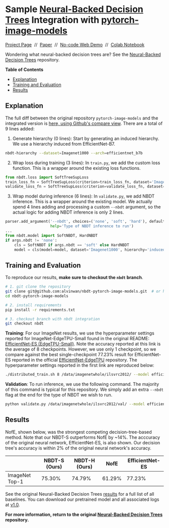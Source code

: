 # Sample [Neural-Backed Decision Trees](https://github.com/alvinwan/neural-backed-decision-trees) Integration with [pytorch-image-models](https://github.com/rwightman/pytorch-image-models)

[Project Page](http://nbdt.alvinwan.com) &nbsp;//&nbsp; [Paper](http://nbdt.alvinwan.com/paper/) &nbsp;//&nbsp; [No-code Web Demo](http://nbdt.alvinwan.com/demo/) &nbsp;//&nbsp; [Colab Notebook](https://colab.research.google.com/github/alvinwan/neural-backed-decision-trees/blob/master/examples/load_pretrained_nbdts.ipynb)

Wondering what neural-backed decision trees are? See the [Neural-Backed Decision Trees](https://github.com/alvinwan/neural-backed-decision-trees) repository.

**Table of Contents**

- [Explanation](#explanation)
- [Training and Evaluation](#training-and-evaluation)
- [Results](#results)

## Explanation

The full diff between the original repository `pytorch-image-models` and the integrated version is [here, using Github's compare view](https://github.com/alvinwan/nbdt-pytorch-image-models/compare/nbdt). There are a total of 9 lines added:

1. Generate hierarchy (0 lines): Start by generating an induced hierarchy. We use a hierarchy induced from EfficientNet-B7.

```bash
nbdt-hierarchy --dataset=Imagenet1000 --arch=efficientnet_b7b
```

2. Wrap loss during training (3 lines): In `train.py`, we add the custom loss function. This is a wrapper around the existing loss functions.

```python
from nbdt.loss import SoftTreeSupLoss
train_loss_fn = SoftTreeSupLoss(criterion=train_loss_fn, dataset='Imagenet1000', tree_supervision_weight=10, hierarchy='induced-efficientnet_b7b')
validate_loss_fn = SoftTreeSupLoss(criterion=validate_loss_fn, dataset='Imagenet1000', tree_supervision_weight=10, hierarchy='induced-efficientnet_b7b')
```

3. Wrap model during inference (6 lines): In `validate.py`, we add NBDT inference. This is a wrapper around the existing model. We actually spend 4 lines adding and processing a custom `--nbdt` argument, so the actual logic for adding NBDT inference is only 2 lines.

```python
parser.add_argument('--nbdt', choices=('none', 'soft', 'hard'), default='none',
                    help='Type of NBDT inference to run')
...
from nbdt.model import SoftNBDT, HardNBDT
if args.nbdt != 'none':
    cls = SoftNBDT if args.nbdt == 'soft' else HardNBDT
    model = cls(model=model, dataset='Imagenet1000', hierarchy='induced-efficientnet_b7b')
```

## Training and Evaluation

To reproduce our results, **make sure to checkout the `nbdt` branch**.

```bash
# 1. git clone the repository
git clone git@github.com:alvinwan/nbdt-pytorch-image-models.git  # or http addr if you don't have private-public github key setup
cd nbdt-pytorch-image-models

# 2. install requirements
pip install -r requirements.txt

# 3. checkout branch with nbdt integration
git checkout nbdt
```

**Training**: For our ImageNet results, we use the hyperparameter settings reported for ImageNet-EdgeTPU-Small found in the original README: [EfficientNet-ES (EdgeTPU-Small)](https://github.com/rwightman/pytorch-image-models#efficientnet-es-edgetpu-small-with-randaugment---78066-top-1-93926-top-5). Note the accuracy reported at this link is the average of 8 checkpoints. However, we use only 1 checkpoint, so we compare against the best single-checkpoint 77.23% result for EfficientNet-ES reported in the official [EfficientNet-EdgeTPU](https://github.com/tensorflow/tpu/tree/master/models/official/efficientnet/edgetpu) repository. The hyperparameter settings reported in the first link are reproduced below:

```bash
./distributed_train.sh 8 /data/imagenetwhole/ilsvrc2012/ --model efficientnet_es -b 128 --sched step --epochs 450 --decay-epochs 2.4 --decay-rate .97 --opt rmsproptf --opt-eps .001 -j 8 --warmup-lr 1e-6 --weight-decay 1e-5 --drop 0.2 --drop-connect 0.2 --aa rand-m9-mstd0.5 --remode pixel --reprob 0.2 --amp --lr .064
```

**Validation**: To run inference, we use the following command. The majority of this command is typical for this repository. We simply add an extra `--nbdt` flag at the end for the type of NBDT we wish to run.

```bash
python validate.py /data/imagenetwhole/ilsvrc2012/val/ --model efficientnet_es --checkpoint=./output/train/20200319-185245-efficientnet_es-224/model_best.pth.tar --nbdt=soft
```

## Results

NofE, shown below, was the strongest competing decision-tree-based method. Note that our NBDT-S outperforms NofE by ~14%. The acccuracy of the original neural network, EfficientNet-ES, is also shown. Our decision tree's accuracy is within 2% of the original neural network's accuracy.

|                | NBDT-S (Ours) | NBDT-H (Ours) | NofE   | EfficientNet-ES |
|----------------|---------------|---------------|--------|-----------------|
| ImageNet Top-1 | 75.30%        | 74.79%        | 61.29% | 77.23%          |

See the original Neural-Backed Decision Trees [results](https://github.com/alvinwan/neural-backed-decision-trees#results) for a full list of all baselines. You can download our pretrained model and all associated logs at [v1.0](https://github.com/alvinwan/nbdt-pytorch-image-models/releases/tag/1.0).

**For more information, return to the original [Neural-Backed Decision Trees](https://github.com/alvinwan/neural-backed-decision-trees) repository.**
